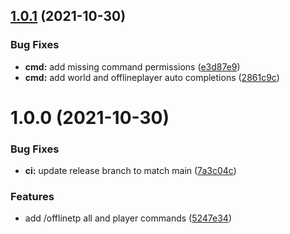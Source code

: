 ## [1.0.1](https://github.com/Silthus/purpur-offline-teleport/compare/v1.0.0...v1.0.1) (2021-10-30)


### Bug Fixes

* **cmd:** add missing command permissions ([e3d87e9](https://github.com/Silthus/purpur-offline-teleport/commit/e3d87e97ed4329cfb7a6dd354c1fbe27532b6b53))
* **cmd:** add world and offlineplayer auto completions ([2861c9c](https://github.com/Silthus/purpur-offline-teleport/commit/2861c9cac62a96984a98e573c6c8f61f97907b42))

# 1.0.0 (2021-10-30)


### Bug Fixes

* **ci:** update release branch to match main ([7a3c04c](https://github.com/Silthus/purpur-offline-teleport/commit/7a3c04c50263acc1a2fe305ed501c896b6eee915))


### Features

* add /offlinetp all and player commands ([5247e34](https://github.com/Silthus/purpur-offline-teleport/commit/5247e346fa8b9c4260e1ecf63abfa0b662d75d3b))
